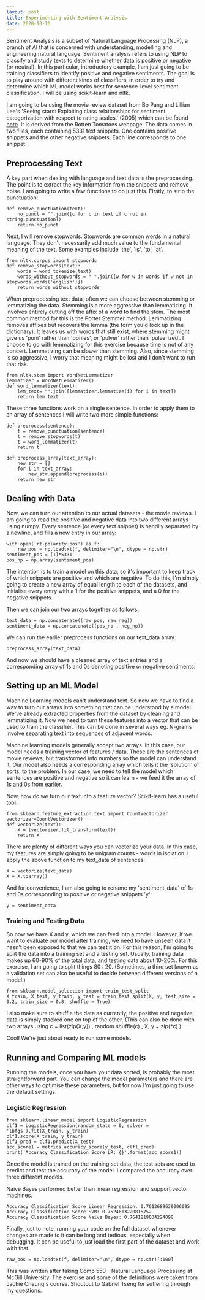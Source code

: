 ```yaml
---
layout: post
title: Experimenting with Sentiment Analysis
date: 2020-10-10
---
```


Sentiment Analysis is a subset of Natural Language Processing (NLP), a branch of AI that
is concerned with understanding, modelling and engineering natural language. Sentiment 
analysis refers to using NLP to classify and study texts to determine whether data is 
positive or negative (or neutral). 
In this particular, introductory example, I am just going to be training classifiers to 
identify positive and negative sentiments. The goal is to play around with different 
kinds of classifiers, in order to try and determine which ML model works best for 
sentence-level sentiment classification.
I will be using scikit-learn and nltk. 

I am going to be using the movie review dataset from Bo Pang and Lillian Lee's 'Seeing
stars: Exploiting class relationships for sentiment categorization with respect
to rating scales.' (2005) which can be found 
[here](http://www.cs.cornell.edu/people/pabo/movie-review-data). It is derived from the 
Rotten Tomatoes webpage. 
The data comes in two files, each containing 5331 text snippets. One contains positive
snippets and the other negative snippets. Each line corresponds to one snippet. 

## Preprocessing Text

A key part when dealing with language and text data is the preprocessing. The point is to 
extract the key information from the snippets and remove noise. I am going to write a few 
functions to do just this. Firstly, to strip the punctuation:
```
def remove_punctuation(text):
    no_punct = "".join([c for c in text if c not in string.punctuation])
    return no_punct
```
Next, I will remove stopwords. Stopwords are common words in a natural language. They 
don't necessarily add much value to the fundamental meaning of the text. Some examples
include 'the', 'is', 'to', 'at'. 
```
from nltk.corpus import stopwords
def remove_stopwords(text):
    words = word_tokenize(text)
    words_without_stopwords = " ".join([w for w in words if w not in stopwords.words('english')])
    return words_without_stopwords
```
When preprocessing text data, often we can choose between stemming or lemmatizing the data.
Stemming is a more aggressive than lemmatizing. It involves entirely cutting off the affix of 
a word to find the stem. The most common method for this is the Porter Stemmer method.
Lemmatizing removes affixes but recovers the lemma (the form you'd look up in the 
dictionary). It leaves us with words that still exist, where stemming might give us
'poni' rather than 'ponies', or 'pulver' rather than 'pulverized'.
I choose to go with lemmatizing for this exercise because time is not of any concert.
Lemmatizing can be slower than stemming. Also, since stemming is so aggressive, I worry
that meaning might be lost and I don't want to run that risk. 
```
from nltk.stem import WordNetLemmatizer
lemmatizer = WordNetLemmatizer()
def word_lemmatizer(text):
    lem_text= "".join([lemmatizer.lemmatize(i) for i in text])
    return lem_text
```
These three functions work on a single sentence. In order to apply them to an array of
sentences I will write two more simple functions:
```
def preprocess(sentence):
    t = remove_punctuation(sentence)
    t = remove_stopwords(t)
    t = word_lemmatizer(t)
    return t

def preprocess_array(text_array):
    new_str = []
    for i in text_array:
        new_str.append(preprocess(i))
    return new_str
```

## Dealing with Data 
Now, we can turn our attention to our actual datasets - the movie reviews. I am going to 
read the positive and negative data into two different arrays using numpy. 
Every sentence (or every text snippet) is handily separated by a newline, and fills a new
entry in our array:
```
with open('rt-polarity.pos') as f:
    raw_pos = np.loadtxt(f, delimiter="\n", dtype = np.str)
sentiment_pos = [1]*5331 
pos_np = np.array(sentiment_pos)
```
The intention is to train a model on this data, so it's important to keep track of which
snippets are positive and which are negative. To do this, I'm simply going to create a
new array of equal length to each of the datasets, and initialise every entry with a 
1 for the positive snippets, and a 0 for the negative snippets. 

Then we can join our two arrays together as follows:
```
text_data = np.concatenate((raw_pos, raw_neg))
sentiment_data = np.concatenate((pos_np , neg_np))
```
We can run the earlier preprocess functions on our text_data array:
```
preprocess_array(text_data)
```
And now we should have a cleaned array of text entries and a corresponding array of 1s and
0s denoting positive or negative sentiments.

## Setting up an ML Model

Machine Learning models can't understand text. So now we have to find a way to turn our
arrays into something that can be understood by a model. We've already extracted 
properties from the dataset by cleaning and lemmatizing it. Now we need to turn these
features into a vector that can be used to train the classifier. This can be done
in several ways eg. N-grams involve separating text into sequences of adjacent words. 

Machine learning models generally accept two arrays. In this case, our model needs
a training vector of features / data. These are the sentences of movie reviews, but
transformed into numbers so the model can understand it. Our model also needs a 
corresponding array which tells it the 'solution' of sorts, to the problem. In our case,
we need to tell the model which sentences are positive and negative so it can learn - 
we feed it the array of 1s and 0s from earlier.

Now, how do we turn our text into a feature vector? Scikit-learn has a useful tool:
```
from sklearn.feature_extraction.text import CountVectorizer
vectorizer=CountVectorizer()
def vectorize(text):
    X = (vectorizer.fit_transform(text))
    return X
```
There are plenty of different ways you can vectorize your data. In this case, my features
are simply going to be unigram counts - words in isolation. 
I apply the above function to my text_data of sentences:
```
X = vectorize(text_data)
X = X.toarray()
```
And for convenience, I am also going to rename my 'sentiment_data' of 1s and 0s 
corresponding to positive or negative snippets 'y':
```
y = sentiment_data
```
### Training and Testing Data
So now we have X and y, which we can feed into a model. However, if we want to evaluate
our model after training, we need to have unseen data it hasn't been exposed to that we
can test it on.
For this reason, I'm going to split the data into a training set and a testing set.
Usually, training data makes up 60-90% of the total data, and testing data about
10-20%. For this exercise, I am going to split things 80 : 20. 
(Sometimes, a third set known as a validation set can also be useful to decide between 
different versions of a model.)
```
from sklearn.model_selection import train_test_split
X_train, X_test, y_train, y_test = train_test_split(X, y, test_size = 0.2, train_size = 0.8, shuffle = True)
```
I also make sure to shuffle the data as currently, the positive and negative data is simply
stacked one on top of the other. (This can also be done with two arrays using c = list(zip(X,y)) ,
random.shuffle(c) , X, y = zip(*c) )

Cool! We're just about ready to run some models.

## Running and Comparing ML models 

Running the models, once you have your data sorted, is probably the most straightforward
part. You can change the model parameters and there are other ways to optimise these
parameters, but for now I'm just going to use the default settings.

### Logistic Regression
```
from sklearn.linear_model import LogisticRegression
clf1 = LogisticRegression(random_state = 0, solver = 'lbfgs').fit(X_train, y_train)
clf1.score(X_train, y_train)
clf1_pred = clf1.predict(X_test)
acc_score1 = metrics.accuracy_score(y_test, clf1_pred)
print('Accuracy Classification Score LR: {}'.format(acc_score1))
```
Once the model is trained on the training set data, the test sets are used to predict 
and test the accuracy of the model. I compared the accuracy over three different models.

Naive Bayes performed better than linear regression and support vector machines. 
```
Accuracy Classification Score Linear Regression: 0.7613689639006095
Accuracy Classification Score SVM: 0.7524613220815752
Accuracy Classification Score Naïve Bayes: 0.7641819034224098
```

Finally, just to note, running your code on the full dataset whenever changes are made
to it can be long and tedious, especially when debugging. It can be useful to just load
the first part of the dataset and work with that. 
```
raw_pos = np.loadtxt(f, delimiter="\n", dtype = np.str)[:100]
```

This was written after taking Comp 550 - Natural Language Processing at McGill University.
The exercise and some of the definitions were taken from Jackie Cheung's course.
Shoutout to Gabriel Tseng for suffering through my questions. 


